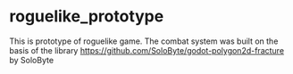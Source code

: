 # roguelike_prototype

This is prototype of roguelike game. The combat system was built on the basis of the library https://github.com/SoloByte/godot-polygon2d-fracture by SoloByte

